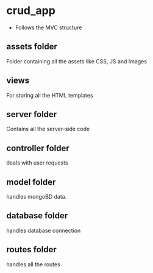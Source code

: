 # crud_app

- Follows the MVC structure

## assets folder

Folder containing all the assets like CSS, JS and Images

## views

For storing all the HTML templates

## server folder

Contains all the server-side code

## controller folder

deals with user requests

## model folder

handles mongoBD data.

## database folder

handles database connection

## routes folder

handles all the routes
